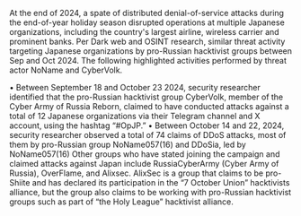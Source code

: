 At the end of 2024, a spate of distributed denial-of-service attacks during the end-of-year holiday season disrupted operations at multiple Japanese organizations, including the country's largest airline, wireless carrier and prominent banks.
Per Dark web and OSINT research, similar threat activity targeting Japanese organizations by pro-Russian hacktivist groups between Sep and Oct 2024. The following highlighted activities performed by threat actor NoName and CyberVolk.

•	Between September 18 and October 23 2024, security researcher identified that the pro-Russian hacktivist group CyberVolk, member of the Cyber Army of Russia Reborn, claimed to have conducted attacks against a total of 12 Japanese organizations via their Telegram channel and X account, using the hashtag “#OpJP.”
•	Between October 14 and 22, 2024, security researcher observed a total of 74 claims of DDoS attacks, most of them by pro-Russian group NoName057(16) and DDoSia, led by NoName057(16) Other groups who have stated joining the campaign and claimed attacks against Japan include RussiaCyberArmy (Cyber Army of Russia), OverFlame, and Alixsec. AlixSec is a group that claims to be pro-Shiite and has declared its participation in the “7 October Union” hacktivists alliance, but the group also claims to be working with pro-Russian hacktivist groups such as part of “the Holy League” hacktivist alliance.
